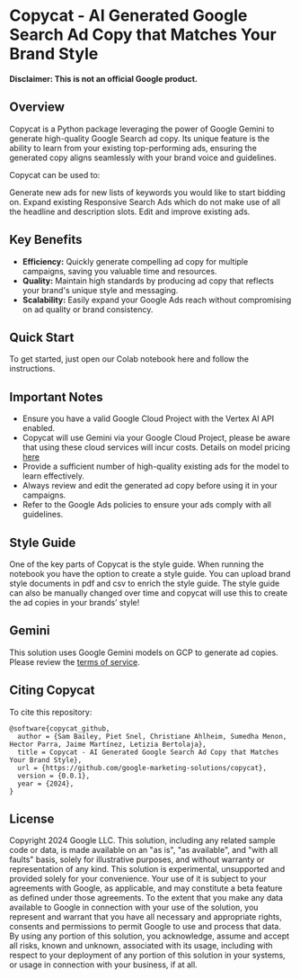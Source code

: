 # Copycat - AI Generated Google Search Ad Copy that Matches Your Brand Style

**Disclaimer: This is not an official Google product.**

## Overview

Copycat is a Python package leveraging the power of Google Gemini to generate high-quality Google Search ad copy. Its unique feature is the ability to learn from your existing top-performing ads, ensuring the generated copy aligns seamlessly with your brand voice and guidelines.

Copycat can be used to:

Generate new ads for new lists of keywords you would like to start bidding on.
Expand existing Responsive Search Ads which do not make use of all the headline and description slots.
Edit and improve existing ads. 

## Key Benefits

* **Efficiency:** Quickly generate compelling ad copy for multiple campaigns, saving you valuable time and resources.
* **Quality:** Maintain high standards by producing ad copy that reflects your brand's unique style and messaging.
* **Scalability:** Easily expand your Google Ads reach without compromising on ad quality or brand consistency.

## Quick Start

To get started, just open our Colab notebook here and follow the instructions.

## Important Notes

* Ensure you have a valid Google Cloud Project with the Vertex AI API enabled.
* Copycat will use Gemini via your Google Cloud Project, please be aware that using these cloud services will incur costs. Details on model pricing [here](https://ai.google.dev/pricing)
* Provide a sufficient number of high-quality existing ads for the model to learn effectively.
* Always review and edit the generated ad copy before using it in your campaigns.
* Refer to the Google Ads policies to ensure your ads comply with all guidelines.

## Style Guide

One of the key parts of Copycat is the style guide. When running the notebook you have the option to create a style guide. You can upload brand style documents in pdf and csv to enrich the style guide. The style guide can also be manually changed over time and copycat will use this to create the ad copies in your brands’ style!

## Gemini
This solution uses Google Gemini models on GCP to generate ad copies. Please
review the [terms of service](https://ai.google.dev/gemini-api/terms).

## Citing Copycat

To cite this repository:

```
@software{copycat_github,
  author = {Sam Bailey, Piet Snel, Christiane Ahlheim, Sumedha Menon, Hector Parra, Jaime Martínez, Letizia Bertolaja},
  title = Copycat - AI Generated Google Search Ad Copy that Matches Your Brand Style},
  url = {https://github.com/google-marketing-solutions/copycat},
  version = {0.0.1},
  year = {2024},
}
```

## License

Copyright 2024 Google LLC. This solution, including any related sample code or data, is made available on an "as is", "as available", and "with all faults" basis, solely for illustrative purposes, and without warranty or representation of any kind. This solution is experimental, unsupported and provided solely for your convenience. Your use of it is subject to your agreements with Google, as applicable, and may constitute a beta feature as defined under those agreements. To the extent that you make any data available to Google in connection with your use of the solution, you represent and warrant that you have all necessary and appropriate rights, consents and permissions to permit Google to use and process that data. By using any portion of this solution, you acknowledge, assume and accept all risks, known and unknown, associated with its usage, including with respect to your deployment of any portion of this solution in your systems, or usage in connection with your business, if at all.